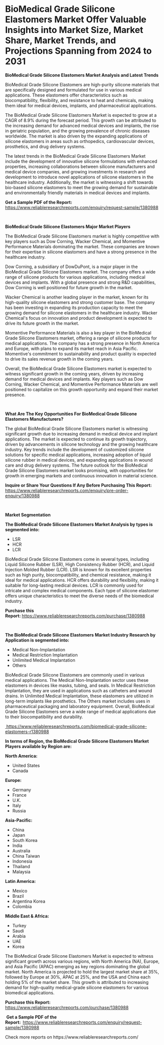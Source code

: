 <p><h1>BioMedical Grade Silicone Elastomers Market Offer Valuable Insights into Market Size, Market Share, Market Trends, and Projections Spanning from 2024 to 2031</h1></p><p><strong>BioMedical Grade Silicone Elastomers Market Analysis and Latest Trends</strong></p>
<p><p>BioMedical Grade Silicone Elastomers are high-purity silicone materials that are specifically designed and formulated for use in various medical applications. These elastomers offer characteristics such as biocompatibility, flexibility, and resistance to heat and chemicals, making them ideal for medical devices, implants, and pharmaceutical applications.</p><p>The BioMedical Grade Silicone Elastomers Market is expected to grow at a CAGR of 8.9% during the forecast period. This growth can be attributed to the increasing demand for advanced medical devices and implants, the rise in geriatric population, and the growing prevalence of chronic diseases worldwide. The market is also driven by the expanding applications of silicone elastomers in areas such as orthopedics, cardiovascular devices, prosthetics, and drug delivery systems.</p><p>The latest trends in the BioMedical Grade Silicone Elastomers Market include the development of innovative silicone formulations with enhanced properties, increasing collaborations between silicone manufacturers and medical device companies, and growing investments in research and development to introduce novel applications of silicone elastomers in the healthcare industry. Additionally, the market is witnessing a shift towards bio-based silicone elastomers to meet the growing demand for sustainable and environmentally friendly materials in medical devices and implants.</p></p>
<p><strong>Get a Sample PDF of the Report:&nbsp;</strong> <a href="https://www.reliableresearchreports.com/enquiry/request-sample/1380988">https://www.reliableresearchreports.com/enquiry/request-sample/1380988</a></p>
<p>&nbsp;</p>
<p><strong>BioMedical Grade Silicone Elastomers Major Market Players</strong></p>
<p><p>The BioMedical Grade Silicone Elastomers market is highly competitive with key players such as Dow Corning, Wacker Chemical, and Momentive Performance Materials dominating the market. These companies are known for their expertise in silicone elastomers and have a strong presence in the healthcare industry.</p><p>Dow Corning, a subsidiary of DowDuPont, is a major player in the BioMedical Grade Silicone Elastomers market. The company offers a wide range of silicone products for various applications, including medical devices and implants. With a global presence and strong R&D capabilities, Dow Corning is well positioned for future growth in the market.</p><p>Wacker Chemical is another leading player in the market, known for its high-quality silicone elastomers and strong customer base. The company has been investing in expanding its production capacity to meet the growing demand for silicone elastomers in the healthcare industry. Wacker Chemical's focus on innovation and product development is expected to drive its future growth in the market.</p><p>Momentive Performance Materials is also a key player in the BioMedical Grade Silicone Elastomers market, offering a range of silicone products for medical applications. The company has a strong presence in North America and Europe, with plans to expand its market reach in Asia Pacific. Momentive's commitment to sustainability and product quality is expected to drive its sales revenue growth in the coming years.</p><p>Overall, the BioMedical Grade Silicone Elastomers market is expected to witness significant growth in the coming years, driven by increasing demand for medical devices and implants. Key players such as Dow Corning, Wacker Chemical, and Momentive Performance Materials are well positioned to capitalize on this growth opportunity and expand their market presence.</p></p>
<p>&nbsp;</p>
<p><strong>What Are The Key Opportunities For BioMedical Grade Silicone Elastomers Manufacturers?</strong></p>
<p><p>The global BioMedical Grade Silicone Elastomers market is witnessing significant growth due to increasing demand in medical device and implant applications. The market is expected to continue its growth trajectory, driven by advancements in silicone technology and the growing healthcare industry. Key trends include the development of customized silicone solutions for specific medical applications, increasing adoption of liquid silicone rubber in medical devices, and expanding applications in wound care and drug delivery systems. The future outlook for the BioMedical Grade Silicone Elastomers market looks promising, with opportunities for growth in emerging markets and continuous innovation in material science.</p></p>
<p><strong>Inquire or Share Your Questions If Any Before Purchasing This Report:</strong> <a href="https://www.reliableresearchreports.com/enquiry/pre-order-enquiry/1380988">https://www.reliableresearchreports.com/enquiry/pre-order-enquiry/1380988</a></p>
<p>&nbsp;</p>
<p><strong>Market Segmentation</strong></p>
<p><strong>The BioMedical Grade Silicone Elastomers Market Analysis by types is segmented into:</strong></p>
<p><ul><li>LSR</li><li>HCR</li><li>LCR</li></ul></p>
<p><p>BioMedical Grade Silicone Elastomers come in several types, including Liquid Silicone Rubber (LSR), High Consistency Rubber (HCR), and Liquid Injection Molded Rubber (LCR). LSR is known for its excellent properties such as high purity, biocompatibility, and chemical resistance, making it ideal for medical applications. HCR offers durability and flexibility, making it suitable for long-lasting medical devices. LCR is commonly used for intricate and complex medical components. Each type of silicone elastomer offers unique characteristics to meet the diverse needs of the biomedical industry.</p></p>
<p><strong>Purchase this Report:&nbsp;</strong><a href="https://www.reliableresearchreports.com/purchase/1380988">https://www.reliableresearchreports.com/purchase/1380988</a></p>
<p>&nbsp;</p>
<p><strong>The BioMedical Grade Silicone Elastomers Market Industry Research by Application is segmented into:</strong></p>
<p><ul><li>Medical Non-Implantation</li><li>Medical Restriction Implantation</li><li>Unlimited Medical Implantation</li><li>Others</li></ul></p>
<p><p>BioMedical Grade Silicone Elastomers are commonly used in various medical applications. The Medical Non-Implantation sector uses these elastomers in devices like masks, tubing, and seals. In Medical Restriction Implantation, they are used in applications such as catheters and wound drains. In Unlimited Medical Implantation, these elastomers are utilized in long-term implants like prosthetics. The Others market includes uses in pharmaceutical packaging and laboratory equipment. Overall, BioMedical Grade Silicone Elastomers serve a wide range of medical applications due to their biocompatibility and durability.</p></p>
<p><a href="https://www.reliableresearchreports.com/biomedical-grade-silicone-elastomers-r1380988">&nbsp;https://www.reliableresearchreports.com/biomedical-grade-silicone-elastomers-r1380988</a></p>
<p><strong>In terms of Region, the BioMedical Grade Silicone Elastomers Market Players available by Region are:</strong></p>
<p>
    <p> <strong> North America: </strong>
        <ul>
            <li>United States</li>
            <li>Canada</li>
        </ul>
        </p> 
    <p> <strong> Europe: </strong>
        <ul>
            <li>Germany</li>
            <li>France</li>
            <li>U.K.</li>
            <li>Italy</li>
            <li>Russia</li>
        </ul>
        </p> 
    <p> <strong> Asia-Pacific: </strong>
        <ul>
            <li>China</li>
            <li>Japan</li>
            <li>South Korea</li>
            <li>India</li>
            <li>Australia</li>
            <li>China Taiwan</li>
            <li>Indonesia</li>
            <li>Thailand</li>
            <li>Malaysia</li>
        </ul>
        </p> 
    <p> <strong> Latin America: </strong>
        <ul>
            <li>Mexico</li>
            <li>Brazil</li>
            <li>Argentina Korea</li>
            <li>Colombia</li>
        </ul>
        </p> 
    <p> <strong> Middle East & Africa: </strong>
        <ul>
            <li>Turkey</li>
            <li>Saudi</li>
            <li>Arabia</li>
            <li>UAE</li>
            <li>Korea</li>
        </ul>
    </p>
    </p>
<p><p>The BioMedical Grade Silicone Elastomers Market is expected to witness significant growth across various regions, with North America (NA), Europe, and Asia Pacific (APAC) emerging as key regions dominating the global market. North America is projected to hold the largest market share at 35%, followed by Europe at 30%, APAC at 25%, and the USA and China each holding 5% of the market share. This growth is attributed to increasing demand for high-quality medical-grade silicone elastomers for various biomedical applications.</p></p>
<p><strong>Purchase this Report: </strong><a href="https://www.reliableresearchreports.com/purchase/1380988">https://www.reliableresearchreports.com/purchase/1380988</a></p>
<p>&nbsp;<strong>Get a Sample PDF of the Report:&nbsp;&nbsp;</strong><a href="https://www.reliableresearchreports.com/enquiry/request-sample/1380988">https://www.reliableresearchreports.com/enquiry/request-sample/1380988</a></p>
<p><strong></strong></p>
<p>Check more reports on https://www.reliableresearchreports.com/</p>